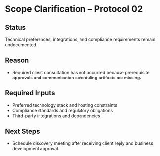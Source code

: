 # Scope Clarification – Protocol 02

## Status
Technical preferences, integrations, and compliance requirements remain undocumented.

## Reason
- Required client consultation has not occurred because prerequisite approvals and communication scheduling artifacts are missing.

## Required Inputs
- Preferred technology stack and hosting constraints
- Compliance standards and regulatory obligations
- Third-party integrations and dependencies

## Next Steps
- Schedule discovery meeting after receiving client reply and business development approval.
